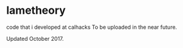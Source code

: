 # lametheory
code that i developed at calhacks
To be uploaded in the near future.

Updated October 2017.
